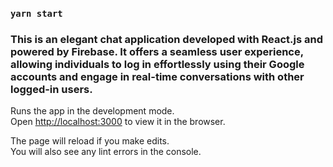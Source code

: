 ### `yarn start`

### This is an elegant chat application developed with React.js and powered by Firebase. It offers a seamless user experience, allowing individuals to log in effortlessly using their Google accounts and engage in real-time conversations with other logged-in users.

Runs the app in the development mode.\
Open [http://localhost:3000](http://localhost:3000) to view it in the browser.

The page will reload if you make edits.\
You will also see any lint errors in the console.

